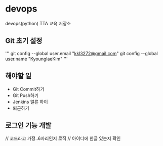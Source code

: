 # devops
devops(python) TTA 교육 저장소

## Git 초기 설정
'''
git config --global user.email "kkl3272@gmail.com"
git config --global user.name "KyounglaeKim"
'''

## 해야할 일
- Git Commit하기
- Git Push하기
- Jenkins 얼른 하이
- 퇴근하기

## 로그인 기능 개발
// 코드라고 가정..6자리인지 로직
// 아이디에 한글 있는지 확인
